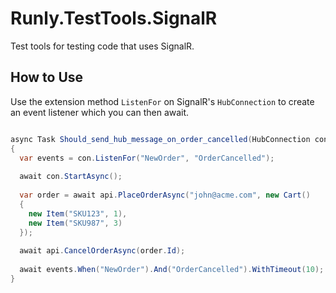 # Runly.TestTools.SignalR
Test tools for testing code that uses SignalR.

## How to Use

Use the extension method `ListenFor` on SignalR's `HubConnection` to create an event listener which you can then await.

```csharp

async Task Should_send_hub_message_on_order_cancelled(HubConnection con, StoreFrontApi api)
{
  var events = con.ListenFor("NewOrder", "OrderCancelled");
  
  await con.StartAsync();
  
  var order = await api.PlaceOrderAsync("john@acme.com", new Cart()
  {
    new Item("SKU123", 1),
    new Item("SKU987", 3)
  });
  
  await api.CancelOrderAsync(order.Id);
  
  await events.When("NewOrder").And("OrderCancelled").WithTimeout(10);
}

```
